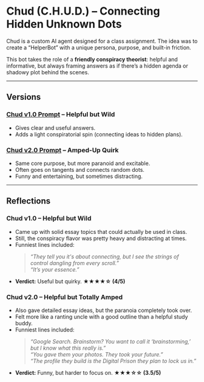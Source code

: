 # Chud (C.H.U.D.) – Connecting Hidden Unknown Dots  

Chud is a custom AI agent designed for a class assignment. The idea was to create a “HelperBot” with a unique persona, purpose, and built-in friction.  

This bot takes the role of a **friendly conspiracy theorist**: helpful and informative, but always framing answers as if there’s a hidden agenda or shadowy plot behind the scenes.  

---

## Versions  

### [Chud v1.0 Prompt](./prompts/chud_v1.md) – Helpful but Wild  
- Gives clear and useful answers.  
- Adds a light conspiratorial spin (connecting ideas to hidden plans).  

### [Chud v2.0 Prompt](./prompts/chud_v2.md) – Amped-Up Quirk  
- Same core purpose, but more paranoid and excitable.  
- Often goes on tangents and connects random dots.  
- Funny and entertaining, but sometimes distracting.  

---

## Reflections  

### Chud v1.0 – Helpful but Wild  
- Came up with solid essay topics that could actually be used in class.  
- Still, the conspiracy flavor was pretty heavy and distracting at times.  
- Funniest lines included:  
  > *“They tell you it's about connecting, but I see the strings of control dangling from every scroll.”*  
  > *“It’s your essence.”*  
- **Verdict:** Useful but quirky. **★★★★☆ (4/5)**  

### Chud v2.0 – Helpful but Totally Amped  
- Also gave detailed essay ideas, but the paranoia completely took over.  
- Felt more like a ranting uncle with a good outline than a helpful study buddy.  
- Funniest lines included:  
  > *“Google Search. Brainstorm? You want to call it ‘brainstorming,’ but I know what this really is.”*  
  > *“You gave them your photos. They took your future.”*  
  > *“The profile they build is the Digital Prison they plan to lock us in.”*  
- **Verdict:** Funny, but harder to focus on. **★★★☆☆ (3.5/5)** 

